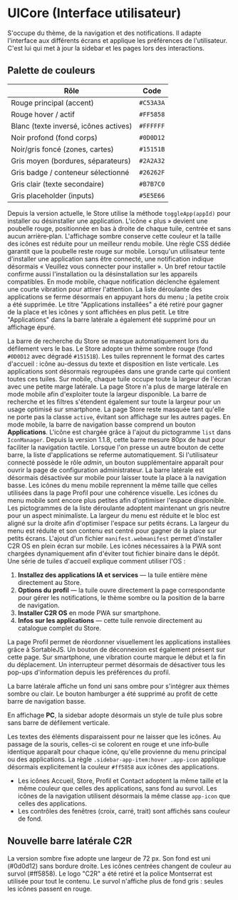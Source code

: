 # UICore (Interface utilisateur)

S'occupe du thème, de la navigation et des notifications. Il adapte l'interface aux différents écrans et applique les préférences de l'utilisateur. C'est lui qui met à jour la sidebar et les pages lors des interactions.

## Palette de couleurs

| Rôle | Code |
|------|------|
| Rouge principal (accent) | `#C53A3A` |
| Rouge hover / actif | `#FF5858` |
| Blanc (texte inversé, icônes actives) | `#FFFFFF` |
| Noir profond (fond corps) | `#0D0D12` |
| Noir/gris foncé (zones, cartes) | `#15151B` |
| Gris moyen (bordures, séparateurs) | `#2A2A32` |
| Gris badge / conteneur sélectionné | `#26262F` |
| Gris clair (texte secondaire) | `#B7B7C0` |
| Gris placeholder (inputs) | `#5E5E66` |

Depuis la version actuelle, le Store utilise la méthode `toggleApp(appId)` pour installer ou désinstaller une application. L'icône « plus » devient une poubelle rouge, positionnée en bas à droite de chaque tuile, centrée et sans aucun arrière‑plan. L'affichage sombre conserve cette couleur et la taille des icônes est réduite pour un meilleur rendu mobile. Une règle CSS dédiée garantit que la poubelle reste rouge sur mobile.
Lorsqu'un utilisateur tente d'installer une application sans être connecté, une notification indique désormais « Veuillez vous connecter pour installer ».
Un bref retour tactile confirme aussi l'installation ou la désinstallation sur les appareils compatibles.
En mode mobile, chaque notification déclenche également une courte vibration pour attirer l'attention.
La liste déroulante des applications se ferme désormais en appuyant hors du menu ; la petite croix a été supprimée.
Le titre "Applications installées" a été retiré pour gagner de la place et les icônes y sont affichées en plus petit.
Le titre "Applications" dans la barre latérale a également été supprimé pour un affichage épuré.

La barre de recherche du Store se masque automatiquement lors du défilement vers le bas.
Le Store adopte un thème sombre rouge (fond `#0D0D12` avec dégradé `#15151B`).
Les tuiles reprennent le format des cartes d'accueil : icône au-dessus du texte et disposition en liste verticale.
Les applications sont désormais regroupées dans une grande carte qui contient toutes ces tuiles.
Sur mobile, chaque tuile occupe toute la largeur de l'écran avec une petite marge latérale.
La page Store n'a plus de marge latérale en mode mobile afin d'exploiter toute la largeur disponible.
La barre de recherche et les filtres s'étendent également sur toute la largeur pour un usage optimisé sur smartphone.
La page Store reste masquée tant qu'elle ne porte pas la classe `active`, évitant son affichage sur les autres pages.
En mode mobile, la barre de navigation basse comprend un bouton **Applications**. L'icône est chargée grâce à l'ajout du pictogramme `list` dans `IconManager`.
Depuis la version 1.1.8, cette barre mesure 80px de haut pour faciliter la navigation tactile.
Lorsque l'on presse un autre bouton de cette barre, la liste d'applications se referme automatiquement.
Si l'utilisateur connecté possède le rôle *admin*, un bouton supplémentaire apparaît pour ouvrir la page de configuration administrateur.
La barre latérale est désormais désactivée sur mobile pour laisser toute la place à la navigation basse.
Les icônes du menu mobile reprennent la même taille que celles utilisées dans la page Profil pour une cohérence visuelle.
Les icônes du menu mobile sont encore plus petites afin d'optimiser l'espace disponible.
Les pictogrammes de la liste déroulante adoptent maintenant un gris neutre pour un aspect minimaliste.
La largeur du menu est réduite et le bloc est aligné sur la droite afin d'optimiser l'espace sur petits écrans.
La largeur du menu est réduite et son contenu est centré pour gagner de la place sur petits écrans.
L'ajout d'un fichier `manifest.webmanifest` permet d'installer C2R OS en plein écran sur mobile.
Les icônes nécessaires à la PWA sont chargées dynamiquement afin d'éviter tout fichier binaire dans le dépôt.
Une série de tuiles d'accueil explique comment utiliser l'OS :
1. **Installez des applications IA et services** — la tuile entière mène directement au Store.
2. **Options du profil** — la tuile ouvre directement la page correspondante pour gérer les notifications, le thème sombre ou la position de la barre de navigation.
3. **Installer C2R OS** en mode PWA sur smartphone.
4. **Infos sur les applications** — cette tuile renvoie directement au catalogue complet du Store.

 La page Profil permet de réordonner visuellement les applications installées grâce à SortableJS. Un bouton de déconnexion est également présent sur cette page. Sur smartphone, une vibration courte marque le début et la fin du déplacement.
 Un interrupteur permet désormais de désactiver tous les pop-ups d'information depuis les préférences du profil.


La barre latérale affiche un fond uni sans ombre pour s'intégrer aux thèmes sombre ou clair. Le bouton hamburger a été supprimé au profit de cette barre de navigation basse.

En affichage **PC**, la sidebar adopte désormais un style de tuile plus sobre sans barre de défilement verticale.

Les textes des éléments disparaissent pour ne laisser que les icônes. Au passage de la souris, celles-ci se colorent en rouge et une info‑bulle identique apparaît pour chaque icône, qu'elle provienne du menu principal ou des applications. La règle `.sidebar-app-item:hover .app-icon` applique désormais explicitement la couleur `#ff5858` aux icônes des applications.
- Les icônes Accueil, Store, Profil et Contact adoptent la même taille et la même couleur que celles des applications, sans fond au survol.
Les icônes de la navigation utilisent désormais la même classe `app-icon` que celles des applications.
- Les contrôles des fenêtres (croix, carré, trait) sont affichés sans couleur de fond.

## Nouvelle barre latérale C2R
La version sombre fixe adopte une largeur de 72 px. Son fond est uni (#0d0d12) sans bordure droite. Les icônes centrées changent de couleur au survol (#ff5858). Le logo "C2R" a été retiré et la police Montserrat est utilisée pour tout le contenu.
Le survol n'affiche plus de fond gris : seules les icônes passent en rouge.
